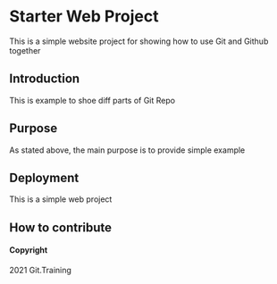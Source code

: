 # Starter Web Project

This is a simple website project for showing how to use Git and Github together

## Introduction

This is example to shoe diff parts of Git Repo

## Purpose

As stated above, the main purpose is to provide simple example

## Deployment

This is a simple web project
## How to contribute

#### Copyright

2021 Git.Training
